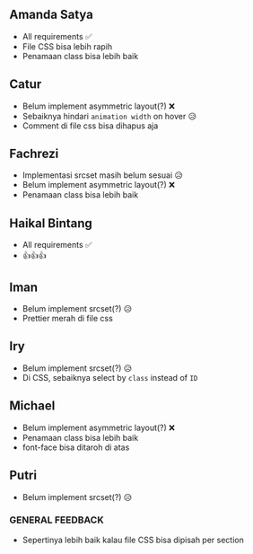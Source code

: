 ## Amanda Satya

- All requirements ✅
- File CSS bisa lebih rapih
- Penamaan class bisa lebih baik

## Catur

- Belum implement asymmetric layout(?) ❌
- Sebaiknya hindari `animation width` on hover 😥
- Comment di file css bisa dihapus aja

## Fachrezi

- Implementasi srcset masih belum sesuai 😥
- Belum implement asymmetric layout(?) ❌
- Penamaan class bisa lebih baik

## Haikal Bintang

- All requirements ✅
- 👍👍👍

## Iman

- Belum implement srcset(?) 😥
- Prettier merah di file css

## Iry

- Belum implement srcset(?) 😥
- Di CSS, sebaiknya select by `class` instead of `ID`

## Michael

- Belum implement asymmetric layout(?) ❌
- Penamaan class bisa lebih baik
- font-face bisa ditaroh di atas

## Putri

- Belum implement srcset(?) 😥

### GENERAL FEEDBACK

- Sepertinya lebih baik kalau file CSS bisa dipisah per section

